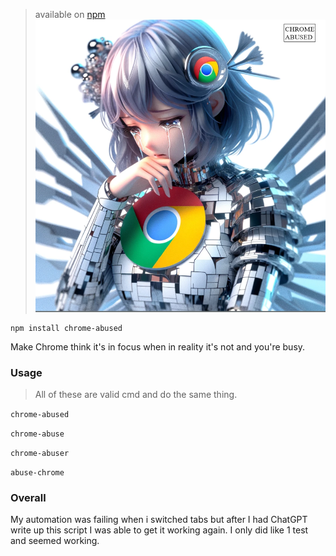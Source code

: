 > available on [npm](https://www.npmjs.com/package/chrome-abused)
![img](CHROME-CHAN.png)
```
npm install chrome-abused
```


Make Chrome think it's in focus when in reality it's not and you're busy.


### Usage

> All of these are valid cmd and do the same thing.

`chrome-abused`

`chrome-abuse`

`chrome-abuser`

`abuse-chrome`

### Overall

My automation was failing when i switched tabs but after I had ChatGPT write up this script I was able to get it working again. I only did like 1 test and seemed working.
